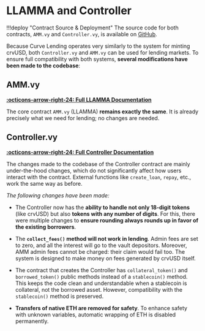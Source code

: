 <h1>LLAMMA and Controller</h1>

!!!deploy "Contract Source & Deployment"
    The source code for both contracts, `AMM.vy` and `Controller.vy`, is available on [GitHub](https://github.com/curvefi/curve-stablecoin/tree/lending/contracts).

Because Curve Lending operates very similarly to the system for minting crvUSD, both `Controller.vy` and `AMM.vy` can be used for lending markets. To ensure full compatibility with both systems, **several modifications have been made to the codebase**:



## **AMM.vy**

**[:octicons-arrow-right-24: Full LLAMMA Documentation](../../crvUSD/amm.md)**

The core contract `AMM.vy` (LLAMMA) **remains exactly the same**. It is already precisely what we need for lending; no changes are needed.

## **Controller.vy**

**[:octicons-arrow-right-24: Full Controller Documentation](../../crvUSD/controller.md)**

The changes made to the codebase of the Controller contract are mainly under-the-hood changes, which do not significantly affect how users interact with the contract. External functions like `create_loan`, `repay`, etc., work the same way as before.

*The following changes have been made:*

- The Controller now has the **ability to handle not only 18-digit tokens** (like crvUSD) but also **tokens with any number of digits**. For this, there were multiple changes to **ensure rounding always rounds up in favor of the existing borrowers**.

- The **`collect_fees()` method will not work in lending**. Admin fees are set to zero, and all the interest will go to the vault depositors. Moreover, AMM admin fees cannot be charged: their claim would fail too. The system is designed to make money on fees generated by crvUSD itself.

- The contract that creates the Controller has `collateral_token()` and `borrowed_token()` public methods instead of a `stablecoin()` method. This keeps the code clean and understandable when a stablecoin is collateral, not the borrowed asset. However, compatibility with the `stablecoin()` method is preserved.

- **Transfers of native ETH are removed for safety**. To enhance safety with unknown variables, automatic wrapping of ETH is disabled permanently.
